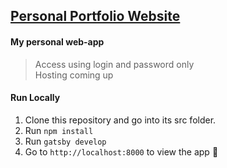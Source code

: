 ## [**Personal Portfolio Website**](https://github.com/bhimeshchauhan/react-personal-portfolio)

#### My personal web-app

> Access using login and password only \
> Hosting coming up


#### **Run Locally**
 1.  Clone this repository and go into its src folder.
 2.  Run  `npm install`
 3.  Run  `gatsby develop`
 4.  Go to  `http://localhost:8000`  to view the app 🚀
